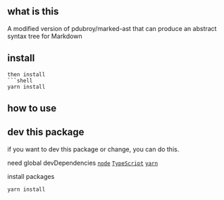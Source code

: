 ## what is this
A modified version of pdubroy/marked-ast that can produce an abstract syntax tree for Markdown

## install
```
then install
```shell
yarn install
```

## how to use

## dev this package
if you want to dev this package or change, you can do this.

need global devDependencies
[`node`](https://nodejs.org/en/download/package-manager/)
[`TypeScript`](https://ts.xcatliu.com/introduction/get-typescript)
[`yarn`](https://yarn.bootcss.com/docs/install/#mac-stable)

install packages
```shell
yarn install
```